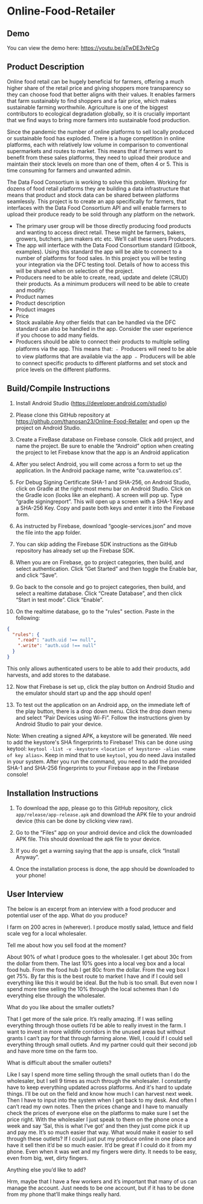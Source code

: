 # Online-Food-Retailer

## Demo
You can view the demo here: https://youtu.be/aTwDE3vNrCg

## Product Description
Online food retail can be hugely beneficial for farmers, offering a much higher share of the
retail price and giving shoppers more transparency so they can choose food that better
aligns with their values. It enables farmers that farm sustainably to find shoppers and a fair
price, which makes sustainable farming worthwhile. Agriculture is one of the biggest
contributors to ecological degradation globally, so it is crucially important that we find ways to
bring more farmers into sustainable food production.

Since the pandemic the number of online platforms to sell locally produced or sustainable
food has exploded. There is a huge competition in online platforms, each with relatively low
volume in comparison to conventional supermarkets and routes to market. This means that if
farmers want to benefit from these sales platforms, they need to upload their produce and
maintain their stock levels on more than one of them, often 4 or 5. This is time consuming for
farmers and unwanted admin.

The Data Food Consortium is working to solve this problem. Working for dozens of food
retail platforms they are building a data infrastructure that means that product and stock data
can be shared between platforms seamlessly.
This project is to create an app specifically for farmers, that interfaces with the Data Food
Consortium API and will enable farmers to upload their produce ready to be sold through any
platform on the network.
- The primary user group will be those directly producing food products and wanting to
access direct retail. These might be farmers, bakers, growers, butchers, jam makers etc etc.
We’ll call these users Producers.
- The app will interface with the Data Food Consortium standard (Gitbook, examples). Using
this standard the app will be able to connect to a number of platforms for food sales. In this
project you will be testing your integration via the DFC testing tool. Details of how to access
this will be shared when on selection of the project.
- Producers need to be able to create, read, update and delete (CRUD) their products. As a
minimum producers will need to be able to create and modify:
- Product names
- Product description
- Product images
- Price
- Stock available
Any other fields that can be handled via the DFC standard can also be handled in the app.
Consider the user experience if you choose to add many fields.
- Producers should be able to connect their products to multiple selling platforms via the app.
This means that:
﹣ Producers will need to be able to view platforms that are available via the app
﹣ Producers will be able to connect specific products to different platforms and set
stock and price levels on the different platforms.


## Build/Compile Instructions

1. Install Android Studio (https://developer.android.com/studio) 

2. Please clone this GitHub repository at https://github.com/thanosan23/Online-Food-Retailer and open up the project on Android Studio.

3. Create a FireBase database on Firebase console. Click add project, and name the project. Be sure to enable the “Android” option when creating the project to let Firebase know that the app is an Android application

4. After you select Android, you will come across a form to set up the application. In the Android package name, write “ca.uwaterloo.cs”.

5. For Debug Signing Certificate SHA-1 and SHA-256, on Android Studio, click on Gradle at the right-most menu bar on Android Studio. Click on the Gradle icon (looks like an elephant). A screen will pop up. Type “gradle signingreport”. This will open up a screen with a SHA-1 Key and a SHA-256 Key. Copy and paste both keys and enter it into the Firebase form.

6. As instructed by Firebase, download “google-services.json” and move the file into the app folder.

7. You can skip adding the Firebase SDK instructions as the GitHub repository has already set up the Firebase SDK.

8. When you are on Firebase, go to project categories, then build, and select authentication. Click “Get Started” and then toggle the Enable bar, and click “Save”.

9. Go back to the console and go to project categories, then build, and select a realtime database. Click “Create Database”, and then click “Start in test mode”. Click “Enable”.

11. On the realtime database, go to the "rules" section. Paste in the following:
```json
{
  "rules": {
    ".read": "auth.uid !== null",
    ".write": "auth.uid !== null"
  }
}
```
This only allows authenticated users to be able to add their products, add harvests, and add stores to the database.

12. Now that Firebase is set up, click the play button on Android Studio and the emulator should start up and the app should open!

13. To test out the application on an Android app, on the immediate left of the play button, there is a drop down menu. Click the drop down menu and select  “Pair Devices using Wi-Fi”. Follow the instructions given by Android Studio to pair your device.

Note: When creating a signed APK, a keystore will be generated. We need to add the keystore's SHA fingerprints to Firebase! This can be done using keytool: `keytool -list -v -keystore <location of keystore> -alias <name of key alias>`. Keep in mind that to use `keytool`, you do need Java installed in your system. After you run the command, you need to add the provided SHA-1 and SHA-256 fingerprints to your Firebase app in the Firebase console!

## Installation Instructions

1. To download the app, please go to this GitHub repository, click `app/release/app-release.apk` and download the APK file to your android device (this can be done by clicking view raw).

2. Go to the “Files” app on your android device and click the downloaded APK file. This should download the apk file to your device.

3. If you do get a warning saying that the app is unsafe, click “Install Anyway”.

4. Once the installation process is done, the app should be downloaded to your phone!

## User Interview

The below is an excerpt from an interview with a food producer and potential user of the app.
What do you produce?

I farm on 200 acres in (wherever). I produce mostly salad, lettuce and field scale veg for a
local wholesaler.

Tell me about how you sell food at the moment?

About 90% of what I produce goes to the wholesaler. I get about 30c from the dollar from
them. The last 10% goes into a local veg box and a local food hub. From the food hub I get
80c from the dollar. From the veg box I get 75%. By far this is the best route to market I have
and if I could sell everything like this it would be ideal. But the hub is too small. But even now
I spend more time selling the 10% through the local schemes than I do everything else
through the wholesaler.

What do you like about the smaller outlets?

That I get more of the sale price. It’s really amazing. If I was selling everything through those
outlets I’d be able to really invest in the farm. I want to invest in more wildlife corridors in the
unused areas but without grants I can’t pay for that through farming alone. Well, I could if I
could sell everything through small outlets. And my partner could quit their second job and
have more time on the farm too.

What is difficult about the smaller outlets?

Like I say I spend more time selling through the small outlets than I do the wholesaler, but I
sell 9 times as much through the wholesaler. I constantly have to keep everything updated
across platforms. And it's hard to update things. I’ll be out on the field and know how much I
can harvest next week. Then I have to input into the system when I get back to my desk.
And often I can’t read my own notes. Then the prices change and I have to manually check
the prices of everyone else on the platforms to make sure I set the price right. With the
wholesaler I just speak to them on the phone once a week and say ‘Sal, this is what I’ve got’
and then they just come pick it up and pay me. It’s so much easier that way.
What would make it easier to sell through these outlets?
If I could just put my produce online in one place and have it sell then it’d be so much easier.
It’d be great if I could do it from my phone. Even when it was wet and my fingers were dirty.
It needs to be easy, even from big, wet, dirty fingers.

Anything else you’d like to add?

Hrm, maybe that I have a few workers and it’s important that many of us can manage the
account. Just needs to be one account, but if it has to be done from my phone that’ll make
things really hard.
